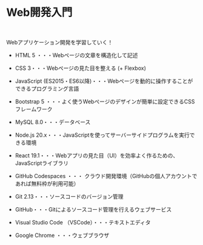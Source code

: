 # Web開発入門

<br>

Webアプリケーション開発を学習していく！

- HTML 5 ・・・Webページの文章を構造化して記述

- CSS 3・・・Webページの見た目を整える (+ Flexbox)

- JavaScript (ES2015・ES6以降)・・・Webページを動的に操作することができるプログラミング言語

- Bootstrap 5 ・・・よく使うWebぺージのデザインが簡単に設定できるCSSフレームワーク

- MySQL 8.0・・・データベース

- Node.js 20.x・・・JavaScriptを使ってサーバーサイドプログラムを実行できる環境

- React 19.1・・・Webアプリの見た目（UI）を効率よく作るための、JavaScriptライブラリ

- GitHub Codespaces ・・・ クラウド開発環境（GitHubの個人アカウントであれば無料枠が利用可能）

- Git 2.13・・・ソースコードのバージョン管理

- GitHub・・・Gitによるソースコード管理を行えるウェブサービス

- Visual Studio Code （VSCode）・・・テキストエディタ

- Google Chrome ・・・ウェブブラウザ

